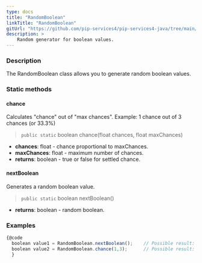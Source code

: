 ```yaml
---
type: docs
title: "RandomBoolean"
linkTitle: "RandomBoolean"
gitUrl: "https://github.com/pip-services4/pip-services4-java/tree/main/pip-services4-data-java"
description: >
    Random generator for boolean values.
---
```


### Description

The RandomBoolean class allows you to generate random boolean values.

### Static methods

#### chance
Calculates "chance" out of "max chances".
Example: 1 chance out of 3 chances (or 33.3%)

> `public static` boolean chance(float chances, float maxChances)

- **chances**: float - chance proportional to maxChances.
- **maxChances**: float - maximum number of chances.
- **returns**: boolean - true or false for settled chance.

#### nextBoolean
Generates a random boolean value.

> `public static` boolean nextBoolean()

- **returns**: boolean - random boolean.

### Examples

```typescript
{@code
  boolean value1 = RandomBoolean.nextBoolean();    // Possible result: true
  boolean value2 = RandomBoolean.chance(1,3);      // Possible result: false
  }

```
